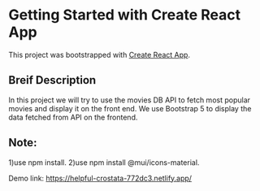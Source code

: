 # Getting Started with Create React App

This project was bootstrapped with [Create React App](https://github.com/facebook/create-react-app).

## Breif Description

In this project we will try to use the movies DB API to fetch most popular movies and display it on the front end.
We use Bootstrap 5 to display the data fetched from API on the frontend.

## Note:
1)use npm install.
2)use npm install @mui/icons-material.


Demo link: https://helpful-crostata-772dc3.netlify.app/

